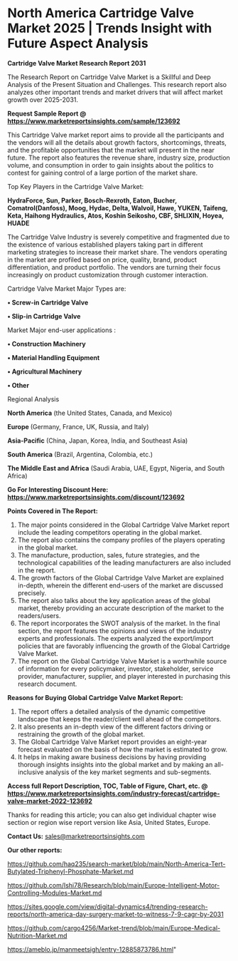 # North America Cartridge Valve Market 2025 | Trends Insight with Future Aspect Analysis

<strong>Cartridge Valve Market Research Report 2031</strong>

The Research Report on Cartridge Valve Market is a Skillful and Deep Analysis of the Present Situation and Challenges. This research report also analyzes other important trends and market drivers that will affect market growth over 2025-2031.

<strong>Request Sample Report @ <a href=https://www.marketreportsinsights.com/sample/123692>https://www.marketreportsinsights.com/sample/123692</a></strong>

This Cartridge Valve market report aims to provide all the participants and the vendors will all the details about growth factors, shortcomings, threats, and the profitable opportunities that the market will present in the near future. The report also features the revenue share, industry size, production volume, and consumption in order to gain insights about the politics to contest for gaining control of a large portion of the market share.

Top Key Players in the Cartridge Valve Market:

<strong>HydraForce, Sun, Parker, Bosch-Rexroth, Eaton, Bucher, Comatrol(Danfoss), Moog, Hydac, Delta, Walvoil, Hawe, YUKEN, Taifeng, Keta, Haihong Hydraulics, Atos, Koshin Seikosho, CBF, SHLIXIN, Hoyea, HUADE</strong>

The Cartridge Valve Industry is severely competitive and fragmented due to the existence of various established players taking part in different marketing strategies to increase their market share. The vendors operating in the market are profiled based on price, quality, brand, product differentiation, and product portfolio. The vendors are turning their focus increasingly on product customization through customer interaction.

Cartridge Valve Market Major Types are:

<strong>• Screw-in Cartridge Valve

• Slip-in Cartridge Valve</strong>

Market Major end-user applications :

<strong>• Construction Machinery

• Material Handling Equipment

• Agricultural Machinery

• Other</strong>

Regional Analysis

</u><strong><b>North America</b></strong> (the United States, Canada, and Mexico)

<strong><b>Europe </b></strong>(Germany, France, UK, Russia, and Italy)

<strong><b>Asia-Pacific</b></strong> (China, Japan, Korea, India, and Southeast Asia)

<strong><b>South America</b></strong> (Brazil, Argentina, Colombia, etc.)

<strong><b>The Middle East and Africa</b></strong> (Saudi Arabia, UAE, Egypt, Nigeria, and South Africa)

<strong>Go For Interesting Discount Here: <a href=https://www.marketreportsinsights.com/discount/123692>https://www.marketreportsinsights.com/discount/123692</a></strong>

<strong>Points Covered in The Report:</strong>
<ol>
  <li>The major points considered in the Global Cartridge Valve Market report include the leading competitors operating in the global market.</li>
  <li>The report also contains the company profiles of the players operating in the global market.</li>
  <li>The manufacture, production, sales, future strategies, and the technological capabilities of the leading manufacturers are also included in the report.</li>
  <li>The growth factors of the Global Cartridge Valve Market are explained in-depth, wherein the different end-users of the market are discussed precisely.</li>
  <li>The report also talks about the key application areas of the global market, thereby providing an accurate description of the market to the readers/users.</li>
  <li>The report incorporates the SWOT analysis of the market. In the final section, the report features the opinions and views of the industry experts and professionals. The experts analyzed the export/import policies that are favorably influencing the growth of the Global Cartridge Valve Market.</li>
  <li>The report on the Global Cartridge Valve Market is a worthwhile source of information for every policymaker, investor, stakeholder, service provider, manufacturer, supplier, and player interested in purchasing this research document.</li>
</ol>
<strong>Reasons for Buying Global Cartridge Valve Market Report:</strong>

<ol>
  <li>The report offers a detailed analysis of the dynamic competitive landscape that keeps the reader/client well ahead of the competitors.</li>
  <li>It also presents an in-depth view of the different factors driving or restraining the growth of the global market.</li>
  <li>The Global Cartridge Valve Market report provides an eight-year forecast evaluated on the basis of how the market is estimated to grow.</li>
  <li>It helps in making aware business decisions by having providing thorough insights insights into the global market and by making an all-inclusive analysis of the key market segments and sub-segments.</li>
</ol>
<strong>Access full Report Description, TOC, Table of Figure, Chart, etc. @ <a href=https://www.marketreportsinsights.com/industry-forecast/cartridge-valve-market-2022-123692>https://www.marketreportsinsights.com/industry-forecast/cartridge-valve-market-2022-123692</a></strong>


Thanks for reading this article; you can also get individual chapter wise section or region wise report version like Asia, United States, Europe.

<strong>Contact Us:</strong>
sales@marketreportsinsights.com

<strong>Our other reports:</strong>

<a href=https://github.com/haq235/search-market/blob/main/North-America-Tert-Butylated-Triphenyl-Phosphate-Market.md>https://github.com/haq235/search-market/blob/main/North-America-Tert-Butylated-Triphenyl-Phosphate-Market.md</a>

<a href=https://github.com/Ishi78/Research/blob/main/Europe-Intelligent-Motor-Controlling-Modules-Market.md>https://github.com/Ishi78/Research/blob/main/Europe-Intelligent-Motor-Controlling-Modules-Market.md</a>

<a href=https://sites.google.com/view/digital-dynamics4/trending-research-reports/north-america-day-surgery-market-to-witness-7-9-cagr-by-2031>https://sites.google.com/view/digital-dynamics4/trending-research-reports/north-america-day-surgery-market-to-witness-7-9-cagr-by-2031</a>

<a href=https://github.com/cargo4256/Market-trend/blob/main/Europe-Medical-Nutrition-Market.md>https://github.com/cargo4256/Market-trend/blob/main/Europe-Medical-Nutrition-Market.md</a>

<a href=https://ameblo.jp/manmeetsigh/entry-12885873786.html>https://ameblo.jp/manmeetsigh/entry-12885873786.html</a>"
